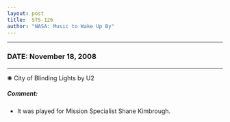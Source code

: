 ```yaml
---
layout: post
title:  STS-126
author: "NASA: Music to Wake Up By"
---
```


----
### DATE: November 18, 2008
----
✺ City of Blinding Lights by U2

##### Comment:
* It was played for Mission Specialist Shane Kimbrough.

